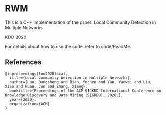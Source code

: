 # RWM
This is a C++ implementation of the paper: Local Community Detection in Multiple Networks

KDD 2020

For details about how to use the code, refer to code/ReadMe.


## References
```
@inproceedings{luo2020local,
  title={Local Community Detection in Multiple Networks},
  author={Luo, Dongsheng and Bian, Yuchen and Yan, Yaowei and Liu, Xiao and Huan, Jun and Zhang, Xiang},
  booktitle={Proceedings of the ACM SIGKDD International Conference on Knowledge Discovery and Data Mining (SIGKDD), 2020.},
  year={2020},
  organization={ACM}
}
```
